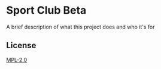 
# Sport Club Beta

A brief description of what this project does and who it's for


## License

[MPL-2.0](https://choosealicense.com/licenses/mpl-2.0/)


